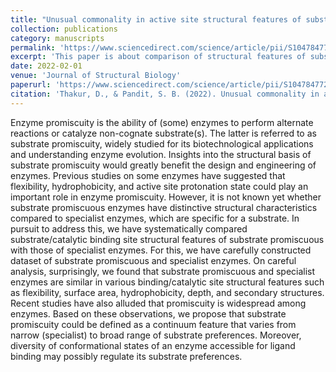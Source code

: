 ```yaml
---
title: "Unusual commonality in active site structural features of substrate promiscuous and specialist enzymes"
collection: publications
category: manuscripts
permalink: 'https://www.sciencedirect.com/science/article/pii/S1047847722000053?via%3Dihub'
excerpt: 'This paper is about comparison of structural features of substrate promiscuous and specialist enzymes.'
date: 2022-02-01
venue: 'Journal of Structural Biology'
paperurl: 'https://www.sciencedirect.com/science/article/pii/S1047847722000053?via%3Dihub'
citation: 'Thakur, D., & Pandit, S. B. (2022). Unusual commonality in active site structural features of substrate promiscuous and specialist enzymes. Journal of Structural Biology, 214(1), 107835.'
---
```


Enzyme promiscuity is the ability of (some) enzymes to perform alternate reactions or catalyze non-cognate substrate(s). The latter is referred to as substrate promiscuity, widely studied for its biotechnological applications and understanding enzyme evolution. Insights into the structural basis of substrate promiscuity would greatly benefit the design and engineering of enzymes. Previous studies on some enzymes have suggested that flexibility, hydrophobicity, and active site protonation state could play an important role in enzyme promiscuity. However, it is not known yet whether substrate promiscuous enzymes have distinctive structural characteristics compared to specialist enzymes, which are specific for a substrate. In pursuit to address this, we have systematically compared substrate/catalytic binding site structural features of substrate promiscuous with those of specialist enzymes. For this, we have carefully constructed dataset of substrate promiscuous and specialist enzymes. On careful analysis, surprisingly, we found that substrate promiscuous and specialist enzymes are similar in various binding/catalytic site structural features such as flexibility, surface area, hydrophobicity, depth, and secondary structures. Recent studies have also alluded that promiscuity is widespread among enzymes. Based on these observations, we propose that substrate promiscuity could be defined as a continuum feature that varies from narrow (specialist) to broad range of substrate preferences. Moreover, diversity of conformational states of an enzyme accessible for ligand binding may possibly regulate its substrate preferences.
